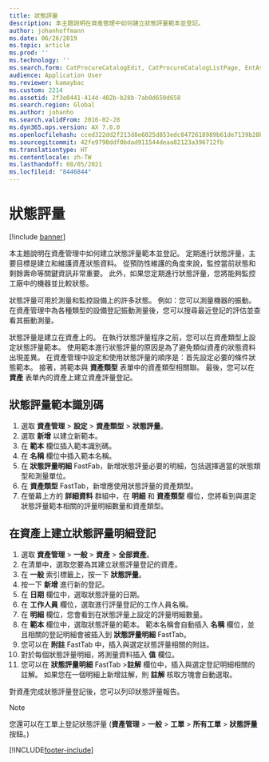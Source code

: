 ```yaml
---
title: 狀態評量
description: 本主題說明在資產管理中如何建立狀態評量範本並登記。
author: johanhoffmann
ms.date: 06/26/2019
ms.topic: article
ms.prod: ''
ms.technology: ''
ms.search.form: CatProcureCatalogEdit, CatProcureCatalogListPage, EntAssetObjectCondition, EntAssetConditionTemplate
audience: Application User
ms.reviewer: kamaybac
ms.custom: 2214
ms.assetid: 2f3e0441-414d-402b-b28b-7ab0d650d658
ms.search.region: Global
ms.author: johanho
ms.search.validFrom: 2016-02-28
ms.dyn365.ops.version: AX 7.0.0
ms.openlocfilehash: cced322dd2f213d8e6025d853edc8472618989b61de7139b28ba1c6bffd3ad2a
ms.sourcegitcommit: 42fe9790ddf0bdad911544deaa82123a396712fb
ms.translationtype: HT
ms.contentlocale: zh-TW
ms.lasthandoff: 08/05/2021
ms.locfileid: "8446844"
---
```

# <a name="condition-assessment"></a>狀態評量

[!include [banner](../../includes/banner.md)]

 

本主題說明在資產管理中如何建立狀態評量範本並登記。 定期進行狀態評量，主要目標是建立和維護資產狀態資料。 從預防性維護的角度來說，監控當前狀態和剩餘壽命等關鍵資訊非常重要。 此外，如果您定期進行狀態評量，您將能夠監控工廠中的機器並比較狀態。

狀態評量可用於測量和監控設備上的許多狀態。 例如：您可以測量機器的振動。 在資產管理中為各種類型的設備登記振動測量後，您可以搜尋最近登記的評估並查看其振動測量。

狀態評量是建立在資產上的。 在執行狀態評量程序之前，您可以在資產類型上設定狀態評量範本。 使用範本進行狀態評量的原因是為了避免類似資產的狀態資料出現差異。 在資產管理中設定和使用狀態評量的順序是：首先設定必要的條件狀態範本。 接著，將範本與 **資產類型** 表單中的資產類型相關聯。 最後，您可以在 **資產** 表單內的資產上建立資產評量登記。

## <a name="create-a-condition-assessment-template"></a>狀態評量範本識別碼

1. 選取 **資產管理** > **設定** > **資產類型** > **狀態評量**。
2. 選取 **新增** 以建立新範本。
3. 在 **範本** 欄位插入範本識別碼。
4. 在 **名稱** 欄位中插入範本名稱。
5. 在 **狀態評量明細** FastFab，新增狀態評量必要的明細，包括選擇適當的狀態類型和測量單位。
6. 在 **資產類型** FastTab，新增應使用狀態評量的資產類型。
7. 在螢幕上方的 **詳細資料** 群組中，在 **明細** 和 **資產類型** 欄位，您將看到與選定狀態評量範本相關的評量明細數量和資產類型。


## <a name="create-condition-assessment-registration-on-an-asset"></a>在資產上建立狀態評量明細登記

1. 選取 **資產管理** > **一般** > **資產** > **全部資產**。
2. 在清單中，選取您要為其建立狀態評量登記的資產。
3. 在 **一般** 索引標籤上，按一下 **狀態評量**。
4. 按一下 **新增** 進行新的登記。
5. 在 **日期** 欄位中，選取狀態評量的日期。
6. 在 **工作人員** 欄位，選取進行評量登記的工作人員名稱。
7. 在 **明細** 欄位，您會看到在狀態評量上設定的評量明細數量。
8. 在 **範本** 欄位中，選取狀態評量的範本。 範本名稱會自動插入 **名稱** 欄位，並且相關的登記明細會被插入到 **狀態評量明細** FastTab。
9. 您可以在 **附註** FastTab 中，插入與選定狀態評量相關的附註。
10. 對於每個狀態評量明細，將測量資料插入 **值** 欄位。
11. 您可以在 **狀態評量明細** FastTab >**註解** 欄位中，插入與選定登記明細相關的註解。 如果您在一個明細上新增註解，則 **註解** 核取方塊會自動選取。

對資產完成狀態評量登記後，您可以列印狀態評量報告。

>[!NOTE]
>您還可以在工單上登記狀態評量 (**資產管理** > **一般** > **工單** > **所有工單** > **狀態評量** 按鈕。)


[!INCLUDE[footer-include](../../../includes/footer-banner.md)]